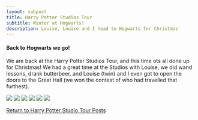 ```yaml
---
layout: subpost
title: Harry Potter Studios Tour
subtitle: Winter at Hogwarts!
description: Louise, Louise and I head to Hogwarts for Christmas
---
```


<h4>Back to Hogwarts we go!</h4>

We are back at the Harry Potter Studios Tour, and this time ots all done up for Christmas!
We had a great time at the Studios with Louise, we did wand lessons, drank butterbeer, and Louise (twin) and I even got to open the doors to the Great Hall (we won the contest of who had travelled that furthest).

<img src="https://adventuresofthetravellingtwins.com/Photos/2013-12-20-HarryPotterPart2/P1030185.JPG" class="image1"> 
<img src="https://adventuresofthetravellingtwins.com/Photos/2013-12-20-HarryPotterPart2/P1030203.JPG" class="image1">
<img src="https://adventuresofthetravellingtwins.com/Photos/2013-12-20-HarryPotterPart2/P1030217.JPG" class="image1">
<img src="https://adventuresofthetravellingtwins.com/Photos/2013-12-20-HarryPotterPart2/P1030210.JPG" class="image1">
<img src="https://adventuresofthetravellingtwins.com/Photos/2013-12-20-HarryPotterPart2/P1030211.JPG" class="image1">
<img src="https://adventuresofthetravellingtwins.com/Photos/2013-12-20-HarryPotterPart2/P1030248.JPG" class="image1">

<a href="https://adventuresofthetravellingtwins.com/2013/09/07/HarryPotter/">Return to Harry Potter Studio Tour Posts</a>
